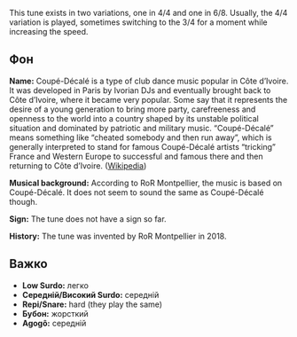 This tune exists in two variations, one in 4/4 and one in 6/8. Usually, the 4/4
variation is played, sometimes switching to the 3/4 for a moment while
increasing the speed.

## Фон

**Name:** Coupé-Décalé is a type of club dance music popular in Côte d’Ivoire.
It was developed in Paris by Ivorian DJs and eventually brought back to Côte
d’Ivoire, where it became very popular. Some say that it represents the desire
of a young generation to bring more party, carefreeness and openness to the
world into a country shaped by its unstable political situation and dominated by
patriotic and military music. “Coupé-Décalé” means something like “cheated
somebody and then run away”, which is generally interpreted to stand for famous
Coupé-Décalé artists “tricking” France and Western Europe to successful and
famous there and then returning to Côte d’Ivoire.
([Wikipedia](https://en.wikipedia.org/wiki/Coup%C3%A9-D%C3%A9cal%C3%A9))

**Musical background:** According to RoR Montpellier, the music is based on
Coupé-Décalé. It does not seem to sound the same as Coupé-Décalé though.

**Sign:** The tune does not have a sign so far.

**History:** The tune was invented by RoR Montpellier in 2018.

## Важко

* **Low Surdo:** легко
* **Середній/Високий Surdo:** середній
* **Repi/Snare:** hard (they play the same)
* **Бубон:** жорсткий
* **Agogô:** середній
